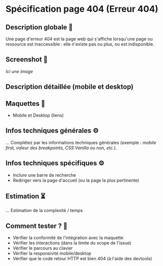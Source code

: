 # Spécification page 404 (Erreur 404)

## Description globale 📝

Une page d'erreur 404 est la page web qui s'affiche lorsqu'une page ou ressource est inaccessible : elle n'existe pas ou plus, ou est indisponible.

## Screenshot 📸

_Ici une image_

## Description détaillée (mobile et desktop)

## Maquettes 🎨

- Mobile et Desktop (liens)

## Infos techniques générales ⚙️

… Complétez par les informations techniques générales (exemple : _mobile first, valeur des breakpoints, CSS Vanilla ou non, etc._).

## Infos techniques spécifiques ⚙️

- Inclure une barre de recherche
- Rediriger vers la page d'accueil (ou la page la plus pertinente)

## Estimation ⏳

… Estimation de la complexité / temps

## Comment tester ? 🧪

- Vérifier la conformité de l'intégration avec la maquette
- Vérifier les interactions (dans la limite du scope de l'issue)
- Vérifier le parcours au clavier
- Vérifier la responsivité mobile/desktop
- Vérifier que le code retour HTTP est bien 404 (à l'aide des devtools)
